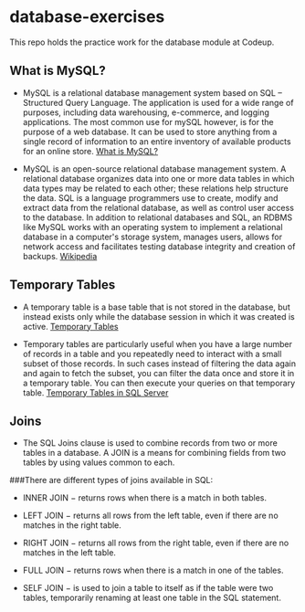# database-exercises
This repo holds the practice work for the database module at Codeup.

## What is MySQL?

- MySQL is a relational database management system based on SQL – Structured Query Language. The application is used for a wide range of purposes, including data warehousing, e-commerce, and logging applications. The most common use for mySQL however, is for the purpose of a web database. It can be used to store anything from a single record of information to an entire inventory of available products for an online store. [What is MySQL?](https://www.123-reg.co.uk/support/servers/what-is-mysql-and-why-do-i-need-it/)

- MySQL is an open-source relational database management system. A relational database organizes data into one or more data tables in which data types may be related to each other; these relations help structure the data. SQL is a language programmers use to create, modify and extract data from the relational database, as well as control user access to the database. In addition to relational databases and SQL, an RDBMS like MySQL works with an operating system to implement a relational database in a computer's storage system, manages users, allows for network access and facilitates testing database integrity and creation of backups. [Wikipedia](https://en.wikipedia.org/wiki/MySQL)

## Temporary Tables
- A temporary table is a base table that is not stored in the database, but instead exists only while the database session in which it was created is active. [Temporary Tables](https://www.sciencedirect.com/topics/computer-science/temporary-table)

- Temporary tables are particularly useful when you have a large number of records in a table and you repeatedly need to interact with a small subset of those records. In such cases instead of filtering the data again and again to fetch the subset, you can filter the data once and store it in a temporary table. You can then execute your queries on that temporary table. [Temporary Tables in SQL Server](https://codingsight.com/introduction-to-temporary-tables-in-sql-server/)

## Joins
- The SQL Joins clause is used to combine records from two or more tables in a database. A JOIN is a means for combining fields from two tables by using values common to each.

###There are different types of joins available in SQL:

- INNER JOIN − returns rows when there is a match in both tables.

- LEFT JOIN − returns all rows from the left table, even if there are no matches in the right table.

- RIGHT JOIN − returns all rows from the right table, even if there are no matches in the left table.

- FULL JOIN − returns rows when there is a match in one of the tables.

- SELF JOIN − is used to join a table to itself as if the table were two tables, temporarily renaming at least one table in the SQL statement.